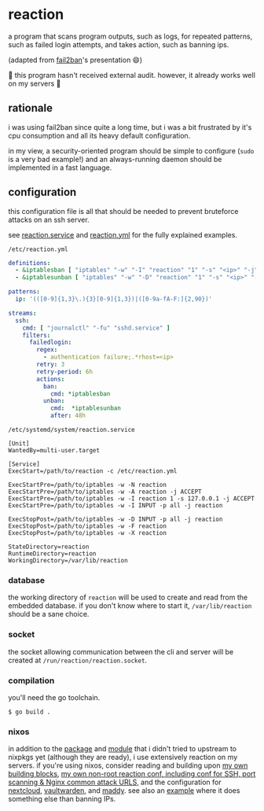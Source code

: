 # reaction

a program that scans program outputs, such as logs,
for repeated patterns, such as failed login attempts,
and takes action, such as banning ips.

(adapted from [fail2ban](http://fail2ban.org)'s presentation 😄)

🚧 this program hasn't received external audit. however, it already works well on my servers 🚧

## rationale

i was using fail2ban since quite a long time, but i was a bit frustrated by it's cpu consumption
and all its heavy default configuration.

in my view, a security-oriented program should be simple to configure (`sudo` is a very bad example!)
and an always-running daemon should be implemented in a fast language.

## configuration

this configuration file is all that should be needed to prevent bruteforce attacks on an ssh server.

see [reaction.service](./config/reaction.service) and [reaction.yml](./config/reaction.yml) for the fully explained examples.

`/etc/reaction.yml`
```yaml
definitions:
  - &iptablesban [ "iptables" "-w" "-I" "reaction" "1" "-s" "<ip>" "-j" "block" ]
  - &iptablesunban [ "iptables" "-w" "-D" "reaction" "1" "-s" "<ip>" "-j" "block" ]

patterns:
  ip: '(([0-9]{1,3}\.){3}[0-9]{1,3})|([0-9a-fA-F:]{2,90})'

streams:
  ssh:
    cmd: [ "journalctl" "-fu" "sshd.service" ]
    filters:
      failedlogin:
        regex:
          - authentication failure;.*rhost=<ip>
        retry: 3
        retry-period: 6h
        actions:
          ban:
            cmd: *iptablesban
          unban:
            cmd:  *iptablesunban
            after: 48h
```

`/etc/systemd/system/reaction.service`
```systemd
[Unit]
WantedBy=multi-user.target

[Service]
ExecStart=/path/to/reaction -c /etc/reaction.yml

ExecStartPre=/path/to/iptables -w -N reaction
ExecStartPre=/path/to/iptables -w -A reaction -j ACCEPT
ExecStartPre=/path/to/iptables -w -I reaction 1 -s 127.0.0.1 -j ACCEPT
ExecStartPre=/path/to/iptables -w -I INPUT -p all -j reaction

ExecStopPost=/path/to/iptables -w -D INPUT -p all -j reaction
ExecStopPost=/path/to/iptables -w -F reaction
ExecStopPost=/path/to/iptables -w -X reaction

StateDirectory=reaction
RuntimeDirectory=reaction
WorkingDirectory=/var/lib/reaction
```

### database

the working directory of `reaction` will be used to create and read from the embedded database.
if you don't know where to start it, `/var/lib/reaction` should be a sane choice.

### socket

the socket allowing communication between the cli and server will be created at `/run/reaction/reaction.socket`.

### compilation

you'll need the go toolchain.
```shell
$ go build .
```

### nixos

in addition to the [package](https://framagit.org/ppom/nixos/-/blob/cf5448b21ae3386265485308a6cd077e8068ad77/pkgs/reaction/default.nix)
and [module](https://framagit.org/ppom/nixos/-/blob/cf5448b21ae3386265485308a6cd077e8068ad77/modules/common/reaction.nix)
that i didn't tried to upstream to nixpkgs yet (although they are ready), i use extensively reaction on my servers. if you're using nixos,
consider reading and building upon [my own building blocks](https://framagit.org/ppom/nixos/-/blob/cf5448b21ae3386265485308a6cd077e8068ad77/modules/common/reaction-variables.nix),
[my own non-root reaction conf, including conf for SSH, port scanning & Nginx common attack URLS](https://framagit.org/ppom/nixos/-/blob/cf5448b21ae3386265485308a6cd077e8068ad77/modules/common/reaction-custom.nix),
and the configuration for [nextcloud](https://framagit.org/ppom/nixos/-/blob/cf5448b21ae3386265485308a6cd077e8068ad77/modules/musi/file.ppom.me.nix#L53),
[vaultwarden](https://framagit.org/ppom/nixos/-/blob/cf5448b21ae3386265485308a6cd077e8068ad77/modules/musi/vaultwarden.nix#L45),
and [maddy](https://framagit.org/ppom/nixos/-/blob/cf5448b21ae3386265485308a6cd077e8068ad77/modules/musi/mail.nix#L74). see also an [example](https://framagit.org/ppom/nixos/-/blob/cf5448b21ae3386265485308a6cd077e8068ad77/modules/musi/mail.nix#L85) where it does something else than banning IPs.
